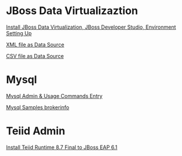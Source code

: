 JBoss Data Virtualizaztion
==========================

[Install JBoss Data Virtualization, JBoss Developer Studio, Environment Setting Up](jdv-installation.md)

[XML file as Data Source](jdv-xmldatasource.md)

[CSV file as Data Source](jdv-csvdatasource.md)


Mysql
=====

[Mysql Admin & Usage Commands Entry](mysql-usage-scripts.md)

[Mysql Samples brokerinfo](mysql-samples-brokerinfo.md)


Teiid Admin
===========

[Install Teiid Runtime 8.7 Final to JBoss EAP 6.1](teiid-installation.md)
